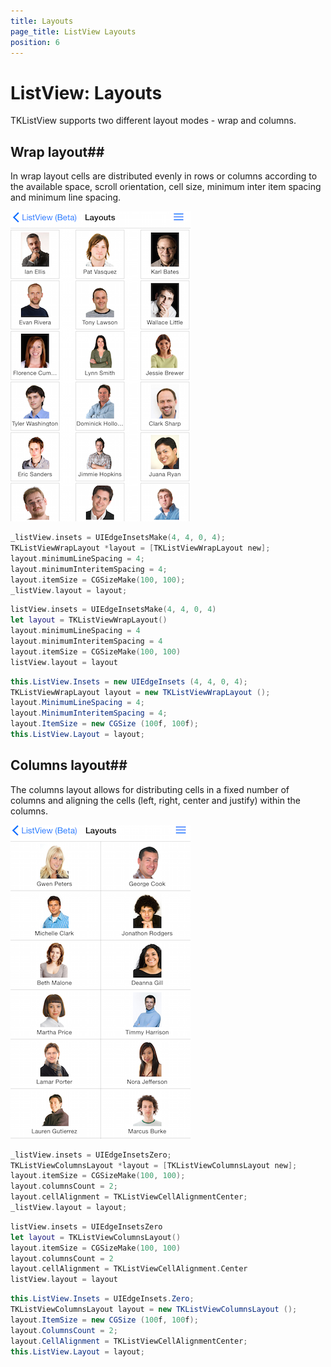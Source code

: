 ```yaml
---
title: Layouts
page_title: ListView Layouts
position: 6
---
```


# ListView: Layouts

TKListView supports two different layout modes - wrap and columns.

## Wrap layout##

In wrap layout cells are distributed evenly in rows or columns according to the available space, scroll orientation, cell size, minimum inter item spacing and minimum line spacing.

<img src="../images/listview-layouts001.png"/>

```Objective-C
_listView.insets = UIEdgeInsetsMake(4, 4, 0, 4);
TKListViewWrapLayout *layout = [TKListViewWrapLayout new];
layout.minimumLineSpacing = 4;
layout.minimumInteritemSpacing = 4;
layout.itemSize = CGSizeMake(100, 100);
_listView.layout = layout;
```
```Swift
listView.insets = UIEdgeInsetsMake(4, 4, 0, 4)
let layout = TKListViewWrapLayout()
layout.minimumLineSpacing = 4
layout.minimumInteritemSpacing = 4
layout.itemSize = CGSizeMake(100, 100)
listView.layout = layout
```
```C#
this.ListView.Insets = new UIEdgeInsets (4, 4, 0, 4);
TKListViewWrapLayout layout = new TKListViewWrapLayout ();
layout.MinimumLineSpacing = 4;
layout.MinimumInteritemSpacing = 4;
layout.ItemSize = new CGSize (100f, 100f);
this.ListView.Layout = layout;
```

## Columns layout##

The columns layout allows for distributing cells in a fixed number of columns and aligning the cells (left, right, center and justify) within the columns.

<img src="../images/listview-layouts002.png"/>

```Objective-C
_listView.insets = UIEdgeInsetsZero;
TKListViewColumnsLayout *layout = [TKListViewColumnsLayout new];
layout.itemSize = CGSizeMake(100, 100);
layout.columnsCount = 2;
layout.cellAlignment = TKListViewCellAlignmentCenter;
_listView.layout = layout;
```
```Swift
listView.insets = UIEdgeInsetsZero
let layout = TKListViewColumnsLayout()
layout.itemSize = CGSizeMake(100, 100)
layout.columnsCount = 2
layout.cellAlignment = TKListViewCellAlignment.Center
listView.layout = layout        
```
```C#
this.ListView.Insets = UIEdgeInsets.Zero;
TKListViewColumnsLayout layout = new TKListViewColumnsLayout ();
layout.ItemSize = new CGSize (100f, 100f);
layout.ColumnsCount = 2;
layout.CellAlignment = TKListViewCellAlignmentCenter;
this.ListView.Layout = layout;
```
